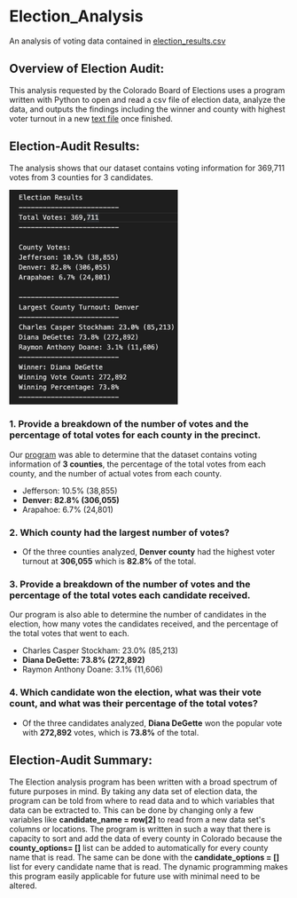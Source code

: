# Election_Analysis


An analysis of voting data contained in [election_results.csv](/Resources/election_results.csv)


## Overview of Election Audit:

This analysis requested by the Colorado Board of Elections uses a program written with Python to open and read a csv file of election data, analyze the data, and outputs the findings including the winner and county with highest voter turnout in a new [text file](/analysis/election_results.txt) once finished.

## Election-Audit Results:

The analysis shows that our dataset contains voting information for 369,711 votes from 3 counties for 3 candidates.

![output.png](/Resources/output.png)

### 1. Provide a breakdown of the number of votes and the percentage of total votes for each county in the precinct.

Our [program](/PyPoll_Challenge.py) was able to determine that the dataset contains voting information of **3 counties**, the percentage of the total votes from each county, and the number of actual votes from each county.

- Jefferson: 10.5% (38,855)
- **Denver: 82.8% (306,055)**
- Arapahoe: 6.7% (24,801)

### 2. Which county had the largest number of votes?

- Of the three counties analyzed, **Denver county** had the highest voter turnout at **306,055** which is **82.8%** of the total.

### 3. Provide a breakdown of the number of votes and the percentage of the total votes each candidate received.

Our program is also able to determine the number of candidates in the election, how many votes the candidates received, and the percentage of the total votes that went to each.

- Charles Casper Stockham: 23.0% (85,213)
- **Diana DeGette: 73.8% (272,892)**
- Raymon Anthony Doane: 3.1% (11,606)


### 4. Which candidate won the election, what was their vote count, and what was their percentage of the total votes?

- Of the three candidates analyzed, **Diana DeGette** won the popular vote with **272,892** votes, which is **73.8%** of the total.

## Election-Audit Summary:

The Election analysis program has been written with a broad spectrum of future purposes in mind. By taking any data set of election data, the program can be told from where to read data and to which variables that data can be extracted to. This can be done by changing only a few variables like **candidate_name = row[2]** to read from a new data set's columns or locations. The program is written in such a way that there is capacity to sort and add the data of every county in Colorado because the **county_options= []** list can be added to automatically for every county name that is read. The same can be done with the **candidate_options = []** list for every candidate name that is read. The dynamic programming makes this program easily applicable for future use with minimal need to be altered. 
